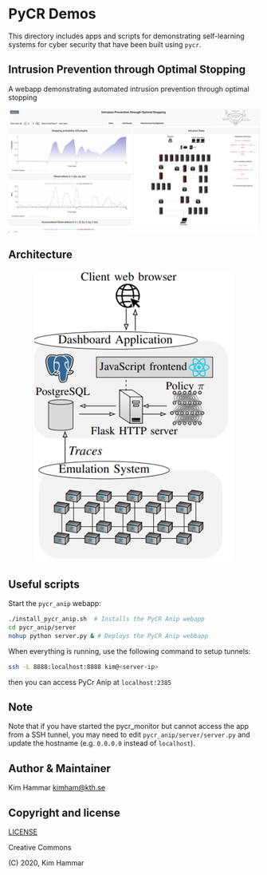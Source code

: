 # PyCR Demos

This directory includes apps and scripts for demonstrating self-learning systems for cyber security that have been
built using `pycr`.  

## Intrusion Prevention through Optimal Stopping

A webapp demonstrating automated intrusion prevention through optimal stopping

<p align="center">
<img src="pycr_anip/docs/screen.png" width="1200">
</p>

## Architecture

<p align="center">
<img src="pycr_anip/docs/arch.png" width="400">
</p>

## Useful scripts

Start the `pycr_anip` webapp:
```bash
./install_pycr_anip.sh  # Installs the PyCR Anip webapp
cd pycr_anip/server
nohup python server.py & # Deploys the PyCR Anip webbapp
```

When everything is running, use the following command to setup tunnels:
```bash
ssh -L 8888:localhost:8888 kim@<server-ip>
```
then you can access PyCr Anip at `localhost:2385`

## Note

Note that if you have started the pycr_monitor but cannot access the app from a SSH tunnel, you may need to
edit `pycr_anip/server/server.py` and update the hostname (e.g. `0.0.0.0` instead of `localhost`).

## Author & Maintainer

Kim Hammar <kimham@kth.se>

## Copyright and license

[LICENSE](../../LICENSE.md)

Creative Commons

(C) 2020, Kim Hammar